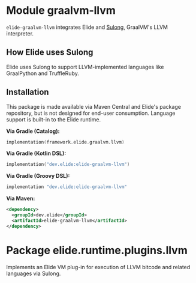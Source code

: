 # Module graalvm-llvm

`elide-graalvm-llvm` integrates Elide and [Sulong](https://github.com/oracle/graal/blob/master/sulong/README.md),
GraalVM's LLVM interpreter.

## How Elide uses Sulong

Elide uses Sulong to support LLVM-implemented languages like GraalPython and TruffleRuby.

## Installation

This package is made available via Maven Central and Elide's package repository, but is not designed for end-user
consumption. Language support is built-in to the Elide runtime.

**Via Gradle (Catalog):**

```kotlin
implementation(framework.elide.graalvm.llvm)
```

**Via Gradle (Kotlin DSL):**

```kotlin
implementation("dev.elide:elide-graalvm-llvm")
```

**Via Gradle (Groovy DSL):**

```kotlin
implementation "dev.elide:elide-graalvm-llvm"
```

**Via Maven:**

```xml
<dependency>
  <groupId>dev.elide</groupId>
  <artifactId>elide-graalvm-llvm</artifactId>
</dependency>
```

# Package elide.runtime.plugins.llvm

Implements an Elide VM plug-in for execution of LLVM bitcode and related languages via Sulong.
